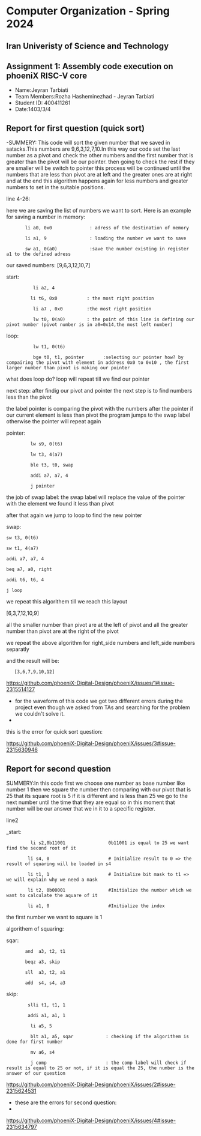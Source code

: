 Computer Organization - Spring 2024
==============================================================
## Iran Univeristy of Science and Technology
## Assignment 1: Assembly code execution on phoeniX RISC-V core

- Name:Jeyran Tarbiati
- Team Members:Rozha Hasheminezhad - Jeyran Tarbiati
- Student ID: 400411261
- Date:1403/3/4

## Report for first question (quick sort)

-SUMMERY: This code will sort the given number that we saved in satacks.This numbers are 9,6,3,12,7,10.In this way our code set the last number as a pivot and check the other numbers and the first number that is greater than the pivot will be our pointer. then going to check the rest if they are smaller will be switch to pointer this process will be continued until the numbers that are less than pivot are at left and the greater ones are at right and at the end this algorithm happens again for less numbers and greater numbers to set in the suitable positions.

line 4-26:

 here we are saving the list of numbers we want to sort. Here is an example for saving a number in memory:
 
           li a0, 0x0              : adress of the destination of memory
 
           li a1, 9                : loading the number we want to save

           sw a1, 0(a0)            :save the number existing in register a1 to the defined adress

our saved numbers: [9,6,3,12,10,7]

start:

              li a2, 4
    
             li t6, 0x0           : the most right position
    
              li a7 , 0x0         :the most right position
    
              lw t0, 0(a0)        : the point of this line is defining our pivot number (pivot number is in a0=0x14,the most left number)

loop:

              lw t1, 0(t6)
    
              bge t0, t1, pointer       :selecting our pointer how? by compairing the pivot with element in address 0x0 to 0x10 , the first larger number than pivot is making our pointer
    
what does loop do? loop will repeat till we find our pointer

next step: after findig our pivot and pointer the next step is to find numbers less than the pivot

the label pointer is comparing the pivot with the numbers after the pointer if our current element is less than pivot the program jumps to the swap label otherwise the pointer will repeat again

pointer:

             lw s9, 0(t6)
    
             lw t3, 4(a7)
    
             ble t3, t0, swap 
    
             addi a7, a7, 4
    
             j pointer
    
the job of swap label: the swap label will replace the value of the pointer with the element we found it less than pivot

after that again we jump to loop to find the new pointer

swap:

    sw t3, 0(t6) 
    
    sw t1, 4(a7)
    
    addi a7, a7, 4
    
    beq a7, a0, right
    
    addi t6, t6, 4
    
    j loop
    
we repeat this algorithem till we reach this layout

[6,3,7,12,10,9]

all the smaller number than pivot are at the left of pivot and all the greater number than pivot are at the right of the pivot 

we repeat the above algorithm for right_side numbers and left_side numbers separatly 

and the result will be:

       [3,6,7,9,10,12]
       
https://github.com/phoeniX-Digital-Design/phoeniX/issues/1#issue-2315514127

- for the waveform of this code we got two different errors during the project even though we asked from TAs and searching for the problem we couldn't solve it.
- 
this is the error for quick sort question:

https://github.com/phoeniX-Digital-Design/phoeniX/issues/3#issue-2315630946

## Report for second question

SUMMERY:In this code first we choose one number as base number like number 1 then we square the number then comparing with our pivot that is 25 that its square root is 5 if it is different and is less than 25 we go to the next number until the time that they are equal so in this moment that number will be our answer that we in it to a specific register.

line2

  _start:  
 
             li s2,0b11001                0b11001 is equal to 25 we want find the second root of it

            li s4, 0                      # Initialize result to 0 => the result of squaring will be loaded in s4
            
            li t1, 1                      # Initialize bit mask to t1 => we will explain why we need a mask 
            
            li t2, 0b00001                #Initialize the number which we want to calculate the aquare of it 
            
            li a1, 0                      #Initialize the index
      
the first number we want to square is 1 

algorithem of squaring:

sqar:

           and  a3, t2, t1 
           
           beqz a3, skip
           
           sll  a3, t2, a1 
    
           add  s4, s4, a3

skip:

            slli t1, t1, 1
    
            addi a1, a1, 1
    
             li a5, 5
    
             blt a1, a5, sqar            : checking if the algorithem is done for first number  
    
             mv a6, s4
    
             j comp                      : the comp label will check if result is equal to 25 or not, if it is equal the 25, the number is the answer of our question
    
https://github.com/phoeniX-Digital-Design/phoeniX/issues/2#issue-2315624531

- these are the errors for second question:
- 
https://github.com/phoeniX-Digital-Design/phoeniX/issues/4#issue-2315634797
